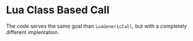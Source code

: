 Lua Class Based Call
====================

The code serves the same goal than `LuaGenericCall`, but with a completely
different implentation. 